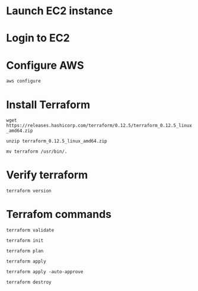 # Launch EC2 instance

# Login to EC2

# Configure AWS

`aws configure`

# Install Terraform

`wget https://releases.hashicorp.com/terraform/0.12.5/terraform_0.12.5_linux_amd64.zip`

`unzip terraform_0.12.5_linux_amd64.zip`

`mv terraform /usr/bin/.`


# Verify terraform

`terraform version`

# Terrafom commands

`terraform validate`

`terraform init`

`terraform plan`

`terraform apply`

`terraform apply -auto-approve`

`terraform destroy`
